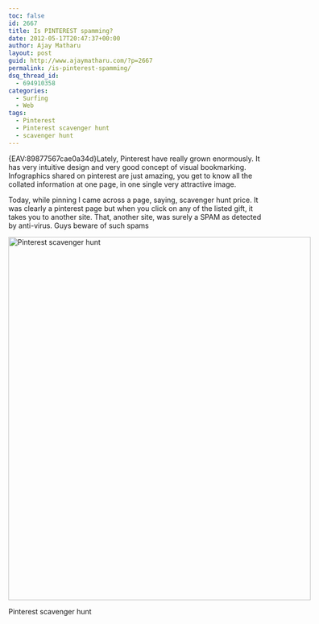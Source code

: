```yaml
---
toc: false
id: 2667
title: Is PINTEREST spamming?
date: 2012-05-17T20:47:37+00:00
author: Ajay Matharu
layout: post
guid: http://www.ajaymatharu.com/?p=2667
permalink: /is-pinterest-spamming/
dsq_thread_id:
  - 694910358
categories:
  - Surfing
  - Web
tags:
  - Pinterest
  - Pinterest scavenger hunt
  - scavenger hunt
---
```

{EAV:89877567cae0a34d}Lately, Pinterest have really grown enormously. It has very intuitive design and very good concept of visual bookmarking. Infographics shared on pinterest are just amazing, you get to know all the collated information at one page, in one single very attractive image.

Today, while pinning I came across a page, saying, scavenger hunt price. It was clearly a pinterest page but when you click on any of the listed gift, it takes you to another site. That, another site, was surely a SPAM as detected by anti-virus. Guys beware of such spams

<div style="width: 610px" class="wp-caption aligncenter">
  <img class=" " title="Pinterest scavenger hunt" src="http://www.ajaymatharu.com/wp-content/uploads/2012/05/Pinterest_Scavenger_Hunt_Winner%20.png" alt="Pinterest scavenger hunt" width="600" height="722" />
  
  <p class="wp-caption-text">
    Pinterest scavenger hunt
  </p>
</div>

&nbsp;
